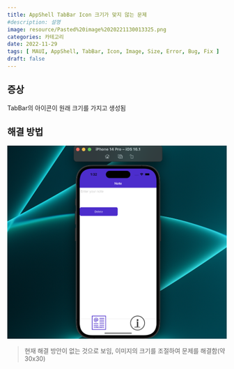 ```yaml
---
title: AppShell TabBar Icon 크기가 맞지 않는 문제
#description: 설명
image: resource/Pasted%20image%2020221130013325.png
categories: 카테고리 
date: 2022-11-29
tags: [ MAUI, AppShell, TabBar, Icon, Image, Size, Error, Bug, Fix ]
draft: false
---
```

## 증상
TabBar의 아이콘이 원래 크기를 가지고 생성됨

## 해결 방법
![](../../resource/Pasted%20image%2020221130013325.png)
> 현재 해결 방안이 없는 것으로 보임, 이미지의 크기를 조절하여 문제를 해결함(약 30x30)
